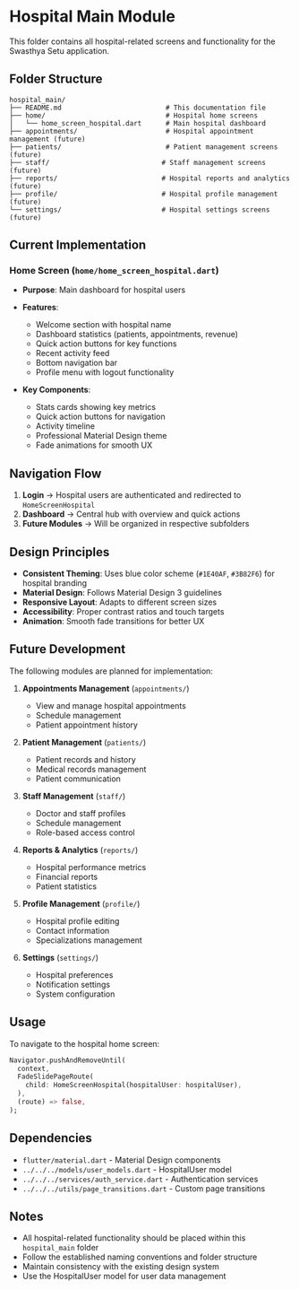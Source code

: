 # Hospital Main Module

This folder contains all hospital-related screens and functionality for the Swasthya Setu application.

## Folder Structure

```
hospital_main/
├── README.md                          # This documentation file
├── home/                              # Hospital home screens
│   └── home_screen_hospital.dart      # Main hospital dashboard
├── appointments/                      # Hospital appointment management (future)
├── patients/                          # Patient management screens (future)
├── staff/                            # Staff management screens (future)
├── reports/                          # Hospital reports and analytics (future)
├── profile/                          # Hospital profile management (future)
└── settings/                         # Hospital settings screens (future)
```

## Current Implementation

### Home Screen (`home/home_screen_hospital.dart`)
- **Purpose**: Main dashboard for hospital users
- **Features**:
  - Welcome section with hospital name
  - Dashboard statistics (patients, appointments, revenue)
  - Quick action buttons for key functions
  - Recent activity feed
  - Bottom navigation bar
  - Profile menu with logout functionality

- **Key Components**:
  - Stats cards showing key metrics
  - Quick action buttons for navigation
  - Activity timeline
  - Professional Material Design theme
  - Fade animations for smooth UX

## Navigation Flow

1. **Login** → Hospital users are authenticated and redirected to `HomeScreenHospital`
2. **Dashboard** → Central hub with overview and quick actions
3. **Future Modules** → Will be organized in respective subfolders

## Design Principles

- **Consistent Theming**: Uses blue color scheme (`#1E40AF`, `#3B82F6`) for hospital branding
- **Material Design**: Follows Material Design 3 guidelines
- **Responsive Layout**: Adapts to different screen sizes
- **Accessibility**: Proper contrast ratios and touch targets
- **Animation**: Smooth fade transitions for better UX

## Future Development

The following modules are planned for implementation:

1. **Appointments Management** (`appointments/`)
   - View and manage hospital appointments
   - Schedule management
   - Patient appointment history

2. **Patient Management** (`patients/`)
   - Patient records and history
   - Medical records management
   - Patient communication

3. **Staff Management** (`staff/`)
   - Doctor and staff profiles
   - Schedule management
   - Role-based access control

4. **Reports & Analytics** (`reports/`)
   - Hospital performance metrics
   - Financial reports
   - Patient statistics

5. **Profile Management** (`profile/`)
   - Hospital profile editing
   - Contact information
   - Specializations management

6. **Settings** (`settings/`)
   - Hospital preferences
   - Notification settings
   - System configuration

## Usage

To navigate to the hospital home screen:

```dart
Navigator.pushAndRemoveUntil(
  context,
  FadeSlidePageRoute(
    child: HomeScreenHospital(hospitalUser: hospitalUser),
  ),
  (route) => false,
);
```

## Dependencies

- `flutter/material.dart` - Material Design components
- `../../../models/user_models.dart` - HospitalUser model
- `../../../services/auth_service.dart` - Authentication services
- `../../../utils/page_transitions.dart` - Custom page transitions

## Notes

- All hospital-related functionality should be placed within this `hospital_main` folder
- Follow the established naming conventions and folder structure
- Maintain consistency with the existing design system
- Use the HospitalUser model for user data management
